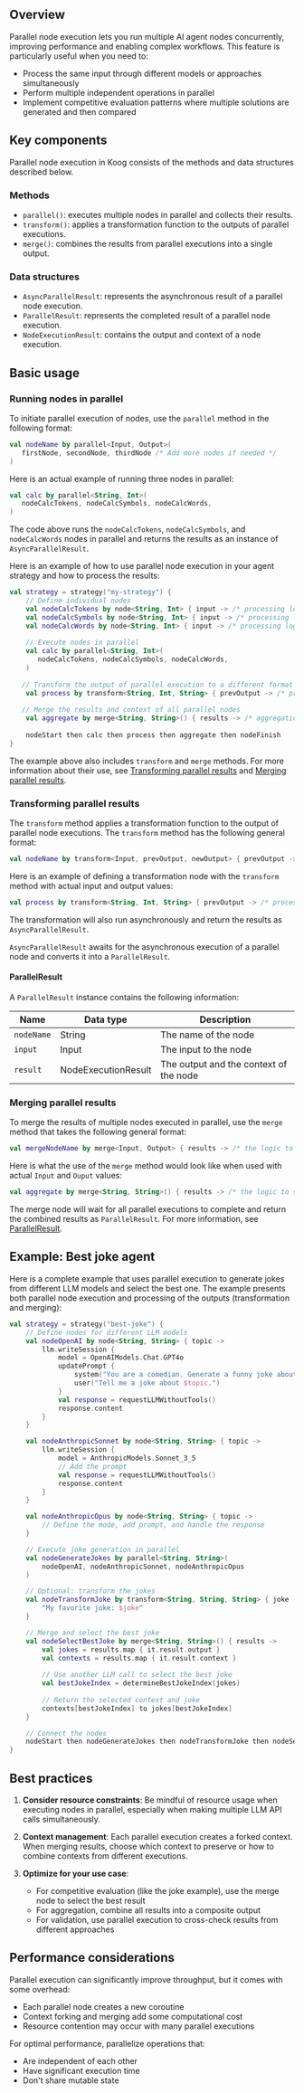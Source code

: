 ## Overview

Parallel node execution lets you run multiple AI agent nodes concurrently, improving performance and enabling complex workflows. This feature is particularly useful when you need to:

- Process the same input through different models or approaches simultaneously
- Perform multiple independent operations in parallel
- Implement competitive evaluation patterns where multiple solutions are generated and then compared

## Key components

Parallel node execution in Koog consists of the methods and data structures described below. 

### Methods

- `parallel()`: executes multiple nodes in parallel and collects their results.
- `transform()`: applies a transformation function to the outputs of parallel executions.
- `merge()`: combines the results from parallel executions into a single output.

### Data structures

- `AsyncParallelResult`: represents the asynchronous result of a parallel node execution.
- `ParallelResult`: represents the completed result of a parallel node execution.
- `NodeExecutionResult`: contains the output and context of a node execution.

## Basic usage

### Running nodes in parallel

To initiate parallel execution of nodes, use the `parallel` method in the following format:

```kotlin
val nodeName by parallel<Input, Output>(
   firstNode, secondNode, thirdNode /* Add more nodes if needed */
)
```

Here is an actual example of running three nodes in parallel:

```kotlin
val calc by parallel<String, Int>(
   nodeCalcTokens, nodeCalcSymbols, nodeCalcWords,
)
```

The code above runs the `nodeCalcTokens`, `nodeCalcSymbols`, and `nodeCalcWords` nodes in parallel and returns the
results as an instance of `AsyncParallelResult`.

Here is an example of how to use parallel node execution in your agent strategy and how to process the results:

```kotlin
val strategy = strategy("my-strategy") {
    // Define individual nodes
    val nodeCalcTokens by node<String, Int> { input -> /* processing logic */ }
    val nodeCalcSymbols by node<String, Int> { input -> /* processing logic */ }
    val nodeCalcWords by node<String, Int> { input -> /* processing logic */ }
    
    // Execute nodes in parallel
    val calc by parallel<String, Int>(
       nodeCalcTokens, nodeCalcSymbols, nodeCalcWords,
    )
    
   // Transform the output of parallel execution to a different format
    val process by transform<String, Int, String> { prevOutput -> /* processing Int output to String */ }
    
   // Merge the results and context of all parallel nodes
    val aggregate by merge<String, String>() { results -> /* aggregation logic to select or combine the result and context */ }
   
    nodeStart then calc then process then aggregate then nodeFinish
}
```

The example above also includes `transform` and `merge` methods. For more information about their use, see [Transforming parallel results](#transforming-parallel-results) and [Merging parallel results](#merging-parallel-results).

### Transforming parallel results

The `transform` method applies a transformation function to the output of parallel node executions. The `transform`
method has the following general format:

```kotlin
val nodeName by transform<Input, prevOutput, newOutput> { prevOutput -> /* processing prevOutput to newOutput */ }
```

Here is an example of defining a transformation node with the `transform` method with actual input and output values:

```kotlin
val process by transform<String, Int, String> { prevOutput -> /* processing Int to String */ }
```

The transformation will also run asynchronously and return the results as `AsyncParallelResult`.

`AsyncParallelResult` awaits for the asynchronous execution of a parallel node and converts it into a `ParallelResult`.

#### ParallelResult
A `ParallelResult` instance contains the following information:

| Name       | Data type                   | Description                            |
|------------|-----------------------------|----------------------------------------|
| `nodeName` | String                      | The name of the node                   |
| `input`    | Input                       | The input to the node                  |
| `result`   | NodeExecutionResult<Output> | The output and the context of the node |


### Merging parallel results

To merge the results of multiple nodes executed in parallel, use the `merge` method that takes the following general
format:

```kotlin
val mergeNodeName by merge<Input, Output> { results -> /* the logic to select or combine the output and context */ }
```

Here is what the use of the `merge` method would look like when used with actual `Input` and `Ouput` values:

```kotlin
val aggregate by merge<String, String>() { results -> /* the logic to select or combine the output and context */ }
```

The merge node will wait for all parallel executions to complete and return the combined results as `ParallelResult`.
For more information, see [ParallelResult](#parallelresult).

## Example: Best joke agent

Here is a complete example that uses parallel execution to generate jokes from different LLM models and select the best one. The example presents both parallel node execution and processing of the outputs (transformation and merging):

```kotlin
val strategy = strategy("best-joke") {
    // Define nodes for different LLM models
    val nodeOpenAI by node<String, String> { topic ->
        llm.writeSession {
            model = OpenAIModels.Chat.GPT4o
            updatePrompt {
                system("You are a comedian. Generate a funny joke about the given topic.")
                user("Tell me a joke about $topic.")
            }
            val response = requestLLMWithoutTools()
            response.content
        }
    }

    val nodeAnthropicSonnet by node<String, String> { topic ->
        llm.writeSession {
            model = AnthropicModels.Sonnet_3_5
            // Add the prompt 
            val response = requestLLMWithoutTools()
            response.content
        }
    }

    val nodeAnthropicOpus by node<String, String> { topic ->
        // Define the mode, add prompt, and handle the response 
    }

    // Execute joke generation in parallel
    val nodeGenerateJokes by parallel<String, String>(
        nodeOpenAI, nodeAnthropicSonnet, nodeAnthropicOpus
    )

    // Optional: transform the jokes
    val nodeTransformJoke by transform<String, String, String> { joke ->
        "My favorite joke: $joke"
    }

    // Merge and select the best joke
    val nodeSelectBestJoke by merge<String, String>() { results ->
        val jokes = results.map { it.result.output }
        val contexts = results.map { it.result.context }
        
        // Use another LLM call to select the best joke
        val bestJokeIndex = determineBestJokeIndex(jokes)
        
        // Return the selected context and joke
        contexts[bestJokeIndex] to jokes[bestJokeIndex]
    }

    // Connect the nodes
    nodeStart then nodeGenerateJokes then nodeTransformJoke then nodeSelectBestJoke then nodeFinish
}
```

## Best practices

1. **Consider resource constraints**: Be mindful of resource usage when executing nodes in parallel, especially when making multiple LLM API calls simultaneously.

2. **Context management**: Each parallel execution creates a forked context. When merging results, choose which context to preserve or how to combine contexts from different executions.

3. **Optimize for your use case**:
    - For competitive evaluation (like the joke example), use the merge node to select the best result
    - For aggregation, combine all results into a composite output
    - For validation, use parallel execution to cross-check results from different approaches

## Performance considerations

Parallel execution can significantly improve throughput, but it comes with some overhead:

- Each parallel node creates a new coroutine
- Context forking and merging add some computational cost
- Resource contention may occur with many parallel executions

For optimal performance, parallelize operations that:

- Are independent of each other
- Have significant execution time
- Don't share mutable state